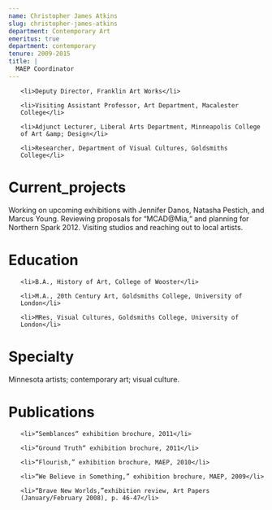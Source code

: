 ```yaml
---
name: Christopher James Atkins
slug: christopher-james-atkins
department: Contemporary Art
emeritus: true
department: contemporary
tenure: 2009-2015
title: |
  MAEP Coordinator
---
```


<ul>

	<li>Deputy Director, Franklin Art Works</li>

	<li>Visiting Assistant Professor, Art Department, Macalester College</li>

	<li>Adjunct Lecturer, Liberal Arts Department, Minneapolis College of Art &amp; Design</li>

	<li>Researcher, Department of Visual Cultures, Goldsmiths College</li>

</ul>

# Current_projects

Working on upcoming exhibitions with Jennifer Danos, Natasha Pestich, and Marcus Young. Reviewing proposals for “MCAD@Mia,“ and planning for Northern Spark 2012. Visiting studios and reaching out to local artists.

# Education

<ul>

	<li>B.A., History of Art, College of Wooster</li>

	<li>M.A., 20th Century Art, Goldsmiths College, University of London</li>

	<li>MRes, Visual Cultures, Goldsmiths College, University of London</li>

</ul>

# Specialty

Minnesota artists; contemporary art; visual culture.

# Publications

<ul>

	<li>“Semblances“ exhibition brochure, 2011</li>

	<li>“Ground Truth“ exhibition brochure, 2011</li>

	<li>“Flourish,” exhibition brochure, MAEP, 2010</li>

	<li>“We Believe in Something,” exhibition brochure, MAEP, 2009</li>

	<li>“Brave New Worlds,”exhibition review, Art Papers (January/February 2008), p. 46-47</li>

</ul>
